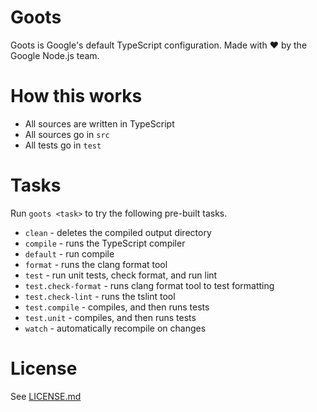 # Goots
Goots is Google's default TypeScript configuration. Made with ❤️ by the Google Node.js team.

# How this works
- All sources are written in TypeScript
- All sources go in `src`
- All tests go in `test`

# Tasks
Run `goots <task>` to try the following pre-built tasks.

- `clean` - deletes the compiled output directory
- `compile` - runs the TypeScript compiler
- `default` - run compile
- `format` - runs the clang format tool
- `test` - run unit tests, check format, and run lint
- `test.check-format` - runs clang format tool to test formatting
- `test.check-lint` - runs the tslint tool
- `test.compile` - compiles, and then runs tests
- `test.unit` - compiles, and then runs tests
- `watch` - automatically recompile on changes

# License
See [LICENSE.md](LICENSE.md)





